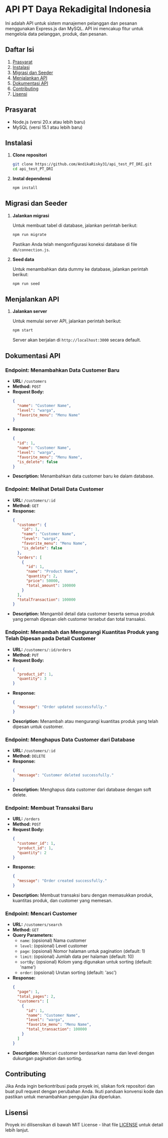 # API PT Daya Rekadigital Indonesia

Ini adalah API untuk sistem manajemen pelanggan dan pesanan menggunakan Express.js dan MySQL. API ini mencakup fitur untuk mengelola data pelanggan, produk, dan pesanan.

## Daftar Isi

1. [Prasyarat](#prasyarat)
2. [Instalasi](#instalasi)
3. [Migrasi dan Seeder](#migrasi-dan-seeder)
4. [Menjalankan API](#menjalankan-api)
5. [Dokumentasi API](#dokumentasi-api)
6. [Contributing](#contributing)
7. [Lisensi](#lisensi)

## Prasyarat

- Node.js (versi 20.x atau lebih baru)
- MySQL (versi 15.1 atau lebih baru)

## Instalasi

1. **Clone repositori**

    ```bash
    git clone https://github.com/AndikaRisky31/api_test_PT_DRI.git
    cd api_test_PT_DRI
    ```

2. **Instal dependensi**

    ```bash
    npm install
    ```

## Migrasi dan Seeder

1. **Jalankan migrasi**

    Untuk membuat tabel di database, jalankan perintah berikut:

    ```bash
    npm run migrate
    ```

    Pastikan Anda telah mengonfigurasi koneksi database di file `db/connection.js`.

2. **Seed data**

    Untuk menambahkan data dummy ke database, jalankan perintah berikut:

    ```bash
    npm run seed
    ```

## Menjalankan API

1. **Jalankan server**

    Untuk memulai server API, jalankan perintah berikut:

    ```bash
    npm start
    ```

    Server akan berjalan di `http://localhost:3000` secara default.

## Dokumentasi API

### Endpoint: Menambahkan Data Customer Baru

- **URL:** `/customers`
- **Method:** `POST`
- **Request Body:**
    ```json
    {
      "name": "Customer Name",
      "level": "warga",
      "favorite_menu": "Menu Name"
    }
    ```
- **Response:**
    ```json
    {
      "id": 1,
      "name": "Customer Name",
      "level": "warga",
      "favorite_menu": "Menu Name",
      "is_delete": false
    }
    ```
- **Description:** Menambahkan data customer baru ke dalam database.

### Endpoint: Melihat Detail Data Customer

- **URL:** `/customers/:id`
- **Method:** `GET`
- **Response:**
    ```json
    {
      "customer": {
        "id": 1,
        "name": "Customer Name",
        "level": "warga",
        "favorite_menu": "Menu Name",
        "is_delete": false
      },
      "orders": [
        {
          "id": 1,
          "name": "Product Name",
          "quantity": 2,
          "price": 50000,
          "total_amount": 100000
        }
      ],
      "totalTransaction": 100000
    }
    ```
- **Description:** Mengambil detail data customer beserta semua produk yang pernah dipesan oleh customer tersebut dan total transaksi.

### Endpoint: Menambah dan Mengurangi Kuantitas Produk yang Telah Dipesan pada Detail Customer

- **URL:** `/customers/:id/orders`
- **Method:** `PUT`
- **Request Body:**
    ```json
    {
      "product_id": 1,
      "quantity": 3
    }
    ```
- **Response:**
    ```json
    {
      "message": "Order updated successfully."
    }
    ```
- **Description:** Menambah atau mengurangi kuantitas produk yang telah dipesan untuk customer.

### Endpoint: Menghapus Data Customer dari Database

- **URL:** `/customers/:id`
- **Method:** `DELETE`
- **Response:**
    ```json
    {
      "message": "Customer deleted successfully."
    }
    ```
- **Description:** Menghapus data customer dari database dengan soft delete.

### Endpoint: Membuat Transaksi Baru

- **URL:** `/orders`
- **Method:** `POST`
- **Request Body:**
    ```json
    {
      "customer_id": 1,
      "product_id": 1,
      "quantity": 2
    }
    ```
- **Response:**
    ```json
    {
      "message": "Order created successfully."
    }
    ```
- **Description:** Membuat transaksi baru dengan memasukkan produk, kuantitas produk, dan customer yang memesan.

### Endpoint: Mencari Customer

- **URL:** `/customers/search`
- **Method:** `GET`
- **Query Parameters:**
    - `name`: (opsional) Nama customer
    - `level`: (opsional) Level customer
    - `page`: (opsional) Nomor halaman untuk pagination (default: 1)
    - `limit`: (opsional) Jumlah data per halaman (default: 10)
    - `sortBy`: (opsional) Kolom yang digunakan untuk sorting (default: 'name')
    - `order`: (opsional) Urutan sorting (default: 'asc')
- **Response:**
    ```json
    {
      "page": 1,
      "total_pages": 2,
      "customers": [
        {
          "id": 1,
          "name": "Customer Name",
          "level": "warga",
          "favorite_menu": "Menu Name",
          "total_transaction": 100000
        }
      ]
    }
    ```
- **Description:** Mencari customer berdasarkan nama dan level dengan dukungan pagination dan sorting.

## Contributing

Jika Anda ingin berkontribusi pada proyek ini, silakan fork repositori dan buat pull request dengan perubahan Anda. Ikuti panduan konvensi kode dan pastikan untuk menambahkan pengujian jika diperlukan.

## Lisensi

Proyek ini dilisensikan di bawah MIT License - lihat file [LICENSE](LICENSE) untuk detail lebih lanjut.